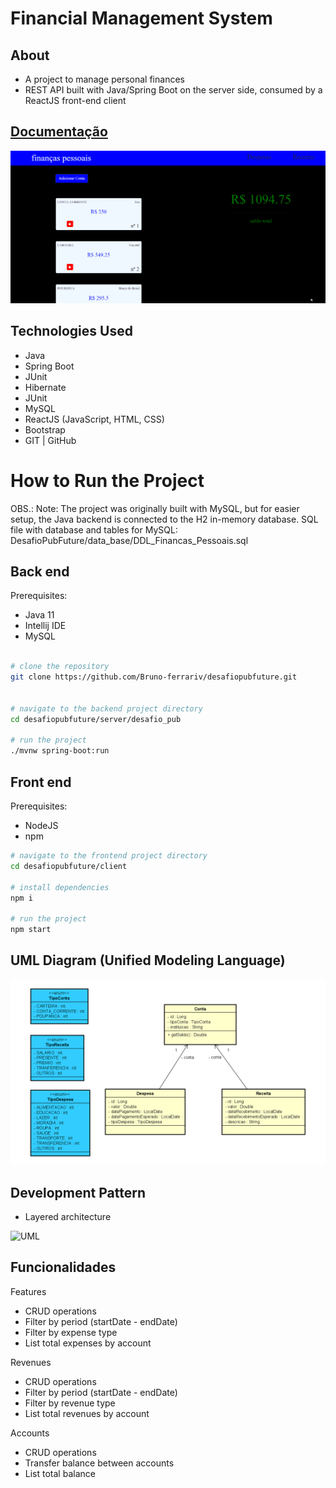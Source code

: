 # Financial Management System

## About
- A project to manage personal finances
- REST API built with Java/Spring Boot on the server side, consumed by a ReactJS front-end client

## [Documentação](https://github.com/Bruno-ferrariv/desafiopubfuture/blob/main/DesafioPubFuture_doc.docx)

![GIF_TELAS](https://github.com/Bruno-ferrariv/desafiopubfuture/blob/main/imagens/financas_pessoais_gif.gif)

## Technologies Used
- Java
- Spring Boot
- JUnit
- Hibernate
- JUnit
- MySQL
- ReactJS (JavaScript, HTML, CSS)
- Bootstrap
- GIT | GitHub

# How to Run the Project

OBS.: Note: The project was originally built with MySQL, but for easier setup, the Java backend is connected to the H2 in-memory database.
SQL file with database and tables for MySQL: DesafioPubFuture/data_base/DDL_Financas_Pessoais.sql

## Back end
Prerequisites: 
 - Java 11
 - Intellij IDE
 - MySQL

```bash

# clone the repository
git clone https://github.com/Bruno-ferrariv/desafiopubfuture.git


# navigate to the backend project directory
cd desafiopubfuture/server/desafio_pub

# run the project
./mvnw spring-boot:run
```

## Front end
Prerequisites: 
- NodeJS
- npm

```bash
# navigate to the frontend project directory
cd desafiopubfuture/client

# install dependencies
npm i

# run the project
npm start
```
## 

## UML Diagram (Unified Modeling Language)

![UML](https://github.com/Bruno-ferrariv/desafiopubfuture/blob/main/imagens/UML.PNG)

## Development Pattern
- Layered architecture

![UML](https://github.com/Bruno-ferrariv/desafiopubfuture/blob/main/imagens/padr%C3%A3o%20camadas.png)

## Funcionalidades

Features
- CRUD operations
- Filter by period (startDate - endDate)
- Filter by expense type
- List total expenses by account

Revenues
- CRUD operations
- Filter by period (startDate - endDate)
- Filter by revenue type
- List total revenues by account

Accounts
- CRUD operations
- Transfer balance between accounts
- List total balance
